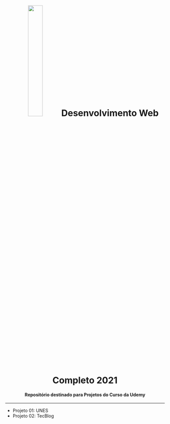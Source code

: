  <h1 align='center'>
    <img src='https://centrosoftware.com.br/wp-content/uploads/2020/10/543_378726_tech.hero_.jpg' width='30%'>
    <b>Desenvolvimento Web Completo 2021</b>
</h1>
<h4 align='center'>
    Repositório destinado para Projetos do Curso da Udemy<br>
</h4>
<hr>

<ul>
    <li>Projeto 01: UNES</li>
    <li>Projeto 02: TecBlog</li>
</ul>